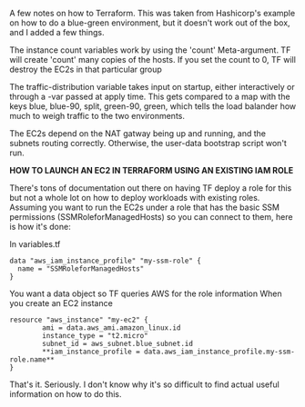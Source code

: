 A few notes on how to Terraform. This was taken from Hashicorp's example on how to do a blue-green environment, but it doesn't work out of the box, and I added a few things.

The instance count variables work by using the 'count' Meta-argument. TF will create 'count' many copies of the hosts. If you set the count to 0, TF will destroy the EC2s in that particular group

The traffic-distribution variable takes input on startup, either interactively or through a -var passed at apply time. This gets compared to a map with the keys blue, blue-90, split, green-90, green, which tells the load balander how much to weigh traffic to the two environments.

The EC2s depend on the NAT gatway being up and running, and the subnets routing correctly. Otherwise, the user-data bootstrap script won't run.

**HOW TO LAUNCH AN EC2 IN TERRAFORM USING AN EXISTING IAM ROLE**

There's tons of documentation out there on having TF deploy a role for this but not a whole lot on how to deploy workloads with existing roles. Assuming you want to run the EC2s under a role that has the basic SSM permissions (SSMRoleforManagedHosts) so you can connect to them, here is how it's done:

In variables.tf
```
data "aws_iam_instance_profile" "my-ssm-role" {
  name = "SSMRoleforManagedHosts"
}
```
You want a data object so TF queries AWS for the role information
When you create an EC2 instance
```
resource "aws_instance" "my-ec2" {
        ami = data.aws_ami.amazon_linux.id
        instance_type = "t2.micro"
        subnet_id = aws_subnet.blue_subnet.id
        **iam_instance_profile = data.aws_iam_instance_profile.my-ssm-role.name**
}
```
That's it. Seriously. I don't know why it's so difficult to find actual useful information on how to do this.
